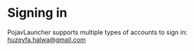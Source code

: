 # Signing in
PojavLauncher supports multiple types of accounts to sign in:  huzeyfa.halwa@gmail.com 

## 
